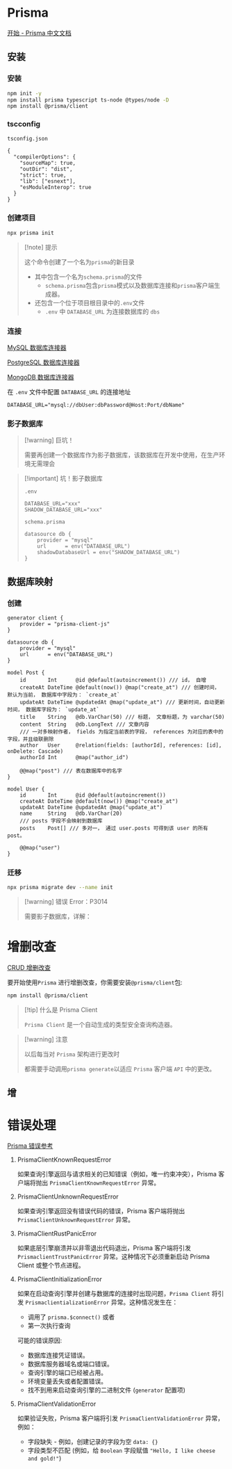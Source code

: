 # Prisma

[开始 - Prisma 中文文档](https://prisma.yoga/getting-started)

## 安装

### 安装

``` bash
npm init -y
npm install prisma typescript ts-node @types/node -D
npm install @prisma/client
```



### tscconfig

`tsconfig.json`

``` jsoon
{
  "compilerOptions": {
    "sourceMap": true,
    "outDir": "dist",
    "strict": true,
    "lib": ["esnext"],
    "esModuleInterop": true
  }
}
```



### 创建项目

``` bash
npx prisma init
```

> [!note] 提示
>
> 这个命令创建了一个名为`prisma`的新目录
>
> - 其中包含一个名为`schema.prisma`的文件
>     - `schema.prisma`包含`prisma`模式以及数据库连接和`prisma`客户端生成器。
> - 还包含一个位于项目根目录中的`.env`文件
>     - `.env` 中 `DATABASE_URL` 为连接数据库的 `dbs`



### 连接

[MySQL 数据库连接器](https://prisma.yoga/concepts/database-connectors/mysql)

[PostgreSQL 数据库连接器](https://prisma.yoga/concepts/database-connectors/postgresql)

[MongoDB 数据库连接器](https://prisma.yoga/concepts/database-connectors/mongodb)

在 `.env` 文件中配置 `DATABASE_URL` 的连接地址

``` env
DATABASE_URL="mysql://dbUser:dbPassword@Host:Port/dbName"
```



### 影子数据库

> [!warning] 巨坑！
>
> 需要再创建一个数据库作为影子数据库，该数据库在开发中使用，在生产环境无需理会



> [!important] 坑！影子数据库
>
> `.env`
>
> ``` env
> DATABASE_URL="xxx"
> SHADOW_DATABASE_URL="xxx"
> ```
>
> `schema.prisma`
>
> ``` Prisma
> datasource db {
>     provider = "mysql"
>     url      = env("DATABASE_URL")
>     shadowDatabaseUrl = env("SHADOW_DATABASE_URL")
> }
> ```







## 数据库映射

### 创建

``` Prisma
generator client {
    provider = "prisma-client-js"
}

datasource db {
    provider = "mysql"
    url      = env("DATABASE_URL")
}

model Post {
    id       Int      @id @default(autoincrement()) /// id， 自增
    createAt DateTime @default(now()) @map("create_at") /// 创建时间， 默认为当前， 数据库中字段为： `create_at`
    updateAt DateTime @updatedAt @map("update_at") /// 更新时间，自动更新时间， 数据库字段为： `update_at`
    title    String   @db.VarChar(50) /// 标题， 文章标题，为 varchar(50)
    content  String   @db.LongText /// 文章内容
    /// 一对多映射作者， fields 为指定当前表的字段， references 为对应的表中的字段，并且级联删除
    author   User     @relation(fields: [authorId], references: [id], onDelete: Cascade)
    authorId Int      @map("author_id")

    @@map("post") /// 表在数据库中的名字
}

model User {
    id       Int      @id @default(autoincrement())
    createAt DateTime @default(now()) @map("create_at")
    updateAt DateTime @updatedAt @map("update_at")
    name     String   @db.VarChar(20)
    /// posts 字段不会映射到数据库
    posts    Post[] /// 多对一， 通过 user.posts 可得到该 user 的所有 post。

    @@map("user")
}
```





### 迁移

``` bash
npx prisma migrate dev --name init
```

> [!warning] 错误 Error：P3014
>
> 需要影子数据库，详解：





# 增删改查

[CRUD 增删改查](https://prisma.yoga/concepts/components/prisma-client/crud)

要开始使用`Prisma` 进行增删改查，你需要安装`@prisma/client`包:

``` bash
npm install @prisma/client
```

> [!tip] 什么是 Prisma Client
>
> `Prisma Client` 是一个自动生成的类型安全查询构造器。



> [!warning] 注意
>
> 以后每当对 `Prisma` 架构进行更改时
>
> 都需要手动调用`prisma generate`以适应 `Prisma` 客户端 `API` 中的更改。





## 增









# 错误处理

[Prisma 错误参考](https://prisma.yoga/reference/api-reference/error-reference/#prisma-client-错误类型)

1. PrismaClientKnownRequestError

    如果查询引擎返回与请求相关的已知错误（例如，唯一约束冲突），Prisma 客户端将抛出 `PrismaClientKnownRequestError` 异常。

2. PrismaClientUnknownRequestError

    如果查询引擎返回没有错误代码的错误，Prisma 客户端将抛出 `PrismaClientUnknownRequestError` 异常。

3. PrismaClientRustPanicError

    如果底层引擎崩溃并以非零退出代码退出，Prisma 客户端将引发 `PrismaclientTrustPanicError` 异常。这种情况下必须重新启动 Prisma Client 或整个节点进程。

4. PrismaClientInitializationError

    如果在启动查询引擎并创建与数据库的连接时出现问题，`Prisma Client` 将引发 `PrismaclientializationError` 异常。这种情况发生在：

    - 调用了 `prisma.$connect()` 或者
    - 第一次执行查询

    可能的错误原因:

    - 数据库连接凭证错误。
    - 数据库服务器域名或端口错误。
    - 查询引擎的端口已经被占用。
    - 环境变量丢失或者配置错误。
    - 找不到用来启动查询引擎的二进制文件 (`generator` 配置项)

5. PrismaClientValidationError

    如果验证失败，Prisma 客户端将引发 `PrismaClientValidationError` 异常，例如：

    - 字段缺失 - 例如，创建记录的字段为空 `data: {}`
    - 字段类型不匹配 (例如，给 `Boolean` 字段赋值 `"Hello, I like cheese and gold!"`)

